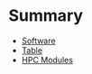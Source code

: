 # Summary

* [Software](software/software.md)
* [Table](software/table.md)
* [HPC Modules](environment/environments.md)
